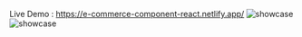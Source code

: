 Live Demo : https://e-commerce-component-react.netlify.app/
<img src="./image(1).png" alt="showcase" />
<img src="./image(2).png" alt="showcase" />
